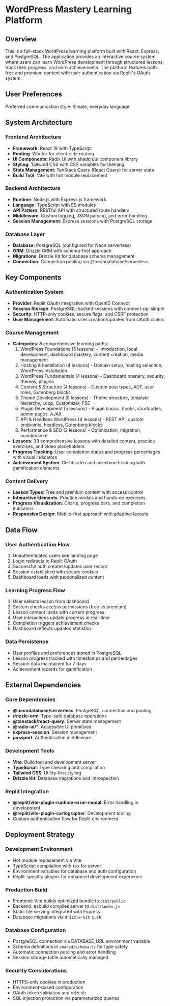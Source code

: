 # WordPress Mastery Learning Platform

## Overview

This is a full-stack WordPress learning platform built with React, Express, and PostgreSQL. The application provides an interactive course system where users can learn WordPress development through structured lessons, track their progress, and earn achievements. The platform features both free and premium content with user authentication via Replit's OAuth system.

## User Preferences

Preferred communication style: Simple, everyday language.

## System Architecture

### Frontend Architecture
- **Framework**: React 18 with TypeScript
- **Routing**: Wouter for client-side routing
- **UI Components**: Radix UI with shadcn/ui component library
- **Styling**: Tailwind CSS with CSS variables for theming
- **State Management**: TanStack Query (React Query) for server state
- **Build Tool**: Vite with hot module replacement

### Backend Architecture
- **Runtime**: Node.js with Express.js framework
- **Language**: TypeScript with ES modules
- **API Pattern**: RESTful API with structured route handlers
- **Middleware**: Custom logging, JSON parsing, and error handling
- **Session Management**: Express sessions with PostgreSQL storage

### Database Layer
- **Database**: PostgreSQL (configured for Neon serverless)
- **ORM**: Drizzle ORM with schema-first approach
- **Migrations**: Drizzle Kit for database schema management
- **Connection**: Connection pooling via @neondatabase/serverless

## Key Components

### Authentication System
- **Provider**: Replit OAuth integration with OpenID Connect
- **Session Storage**: PostgreSQL-backed sessions with connect-pg-simple
- **Security**: HTTP-only cookies, secure flags, and CSRF protection
- **User Management**: Automatic user creation/updates from OAuth claims

### Course Management
- **Categories**: 8 comprehensive learning paths:
  1. WordPress Foundations (5 lessons) - Introduction, local development, dashboard mastery, content creation, media management
  2. Hosting & Installation (4 lessons) - Domain setup, hosting selection, WordPress installation
  3. WordPress Fundamentals (4 lessons) - Dashboard mastery, security, themes, plugins
  4. Content & Structure (4 lessons) - Custom post types, ACF, user roles, Gutenberg blocks
  5. Theme Development (5 lessons) - Theme structure, template hierarchy, Loop, Customizer, FSE
  6. Plugin Development (5 lessons) - Plugin basics, hooks, shortcodes, admin pages, AJAX
  7. API & Headless WordPress (4 lessons) - REST API, custom endpoints, headless, Gutenberg blocks
  8. Performance & SEO (2 lessons) - Optimization, migration, maintenance
- **Lessons**: 33 comprehensive lessons with detailed content, practice exercises, and video placeholders
- **Progress Tracking**: User completion status and progress percentages with visual indicators
- **Achievement System**: Certificates and milestone tracking with gamification elements

### Content Delivery
- **Lesson Types**: Free and premium content with access control
- **Interactive Elements**: Practice modals and hands-on exercises
- **Progress Visualization**: Charts, progress bars, and completion indicators
- **Responsive Design**: Mobile-first approach with adaptive layouts

## Data Flow

### User Authentication Flow
1. Unauthenticated users see landing page
2. Login redirects to Replit OAuth
3. Successful auth creates/updates user record
4. Session established with secure cookies
5. Dashboard loads with personalized content

### Learning Progress Flow
1. User selects lesson from dashboard
2. System checks access permissions (free vs premium)
3. Lesson content loads with current progress
4. User interactions update progress in real-time
5. Completion triggers achievement checks
6. Dashboard reflects updated statistics

### Data Persistence
- User profiles and preferences stored in PostgreSQL
- Lesson progress tracked with timestamps and percentages
- Session data maintained for 7 days
- Achievement records for gamification

## External Dependencies

### Core Dependencies
- **@neondatabase/serverless**: PostgreSQL connection and pooling
- **drizzle-orm**: Type-safe database operations
- **@tanstack/react-query**: Server state management
- **@radix-ui/***: Accessible UI primitives
- **express-session**: Session management
- **passport**: Authentication middleware

### Development Tools
- **Vite**: Build tool and development server
- **TypeScript**: Type checking and compilation
- **Tailwind CSS**: Utility-first styling
- **Drizzle Kit**: Database migrations and introspection

### Replit Integration
- **@replit/vite-plugin-runtime-error-modal**: Error handling in development
- **@replit/vite-plugin-cartographer**: Development tooling
- Custom authentication flow for Replit environment

## Deployment Strategy

### Development Environment
- Hot module replacement via Vite
- TypeScript compilation with `tsx` for server
- Environment variables for database and auth configuration
- Replit-specific plugins for enhanced development experience

### Production Build
- Frontend: Vite builds optimized bundle to `dist/public`
- Backend: esbuild compiles server to `dist/index.js`
- Static file serving integrated with Express
- Database migrations via `drizzle-kit push`

### Database Configuration
- PostgreSQL connection via DATABASE_URL environment variable
- Schema definitions in `shared/schema.ts` for type safety
- Automatic connection pooling and error handling
- Session storage table automatically managed

### Security Considerations
- HTTPS-only cookies in production
- Environment-based configuration
- OAuth token validation and refresh
- SQL injection protection via parameterized queries